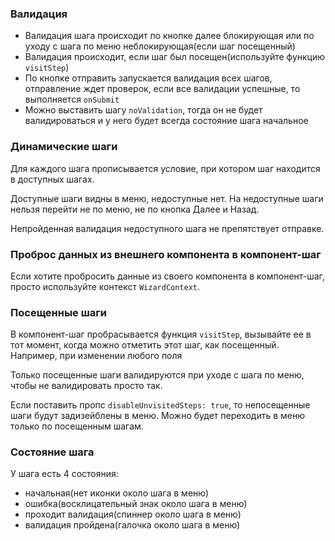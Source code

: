 ### Валидация

- Валидация шага происходит по кнопке далее блокирующая или по уходу 
с шага по меню неблокирующая(если шаг посещенный)
- Валидация происходит, если шаг был посещен(используйте функцию `visitStep`)
- По кнопке отправить запускается валидация всех шагов, отправление 
ждет проверок, если все валидации успешные, то выполняется `onSubmit`
- Можно выставить шагу `noValidation`, тогда он не будет валидироваться 
и у него будет всегда состояние шага начальное

### Динамические шаги

Для каждого шага прописывается условие, 
при котором шаг находится в доступных шагах.

Доступные шаги видны в меню, недоступные нет. На недоступные шаги нельзя перейти
не по меню, не по кнопка Далее и Назад.

Непройденная валидация недоступного шага не препятствует отправке.

### Проброс данных из внешнего компонента в компонент-шаг

Если хотите пробросить данные из своего компонента в компонент-шаг, просто
используйте контекст `WizardContext`.

### Посещенные шаги

В компонент-шаг пробрасывается функция `visitStep`, вызывайте ее в тот момент,
когда можно отметить этот шаг, как посещенный. Например, при изменении любого поля

Только посещенные шаги валидируются при уходе с шага по меню, 
чтобы не валидировать просто так.

Если поставить пропс `disableUnvisitedSteps: true`, 
то непосещенные шаги будут задизейблены в меню. Можно будет переходить 
в меню только по посещенным шагам.

### Состояние шага

У шага есть 4 состояния: 
- начальная(нет иконки около шага в меню)
- ошибка(восклицательный знак около шага в меню)
- проходит валидация(спиннер около шага в меню)
- валидация пройдена(галочка около шага в меню)

